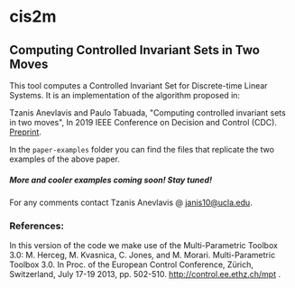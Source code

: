 # cis2m
## Computing Controlled Invariant Sets in Two Moves

This tool computes a Controlled Invariant Set for Discrete-time Linear Systems. It is an implementation of the algorithm proposed in:

Tzanis Anevlavis and Paulo Tabuada, 
"Computing controlled invariant sets in two moves", 
In 2019 IEEE Conference on Decision and Control (CDC). [Preprint](http://sites.google.com/a/g.ucla.edu/tzanis/home/anevlavisCDC2019.pdf).

In the `paper-examples` folder you can find the files that replicate the two examples of the above paper. 

#####  More and cooler examples coming soon! Stay tuned!

For any comments contact Tzanis Anevlavis @ janis10@ucla.edu.

### References:
In this version of the code we make use of the Multi-Parametric Toolbox 3.0:
M. Herceg, M. Kvasnica, C. Jones, and M. Morari. Multi-Parametric Toolbox 3.0. In Proc. of the European Control Conference, Zürich, Switzerland, July 17-19 2013, pp. 502-510. http://control.ee.ethz.ch/mpt .
